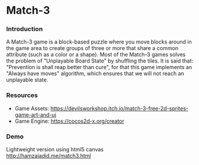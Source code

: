 # Match-3

### Introduction
A Match-3 game is a block-based puzzle where you move blocks around in the game area to create groups of three or more that share a common attribute (such as a color or a shape).
Most of the Match-3 games solves the problem of "Unplayable Board State" by shuffling the tiles. It is said that: "Prevention is shall reap better than cure", for that this game implements an "Always have moves" algorithm, which ensures that we will not reach an unplayable state.

### Resources
* Game Assets: https://devilsworkshop.itch.io/match-3-free-2d-sprites-game-art-and-ui
* Game Engine: https://cocos2d-x.org/creator

### Demo
Lightweight version using html5 canvas <br>
http://hamzajadid.me/match3.html
